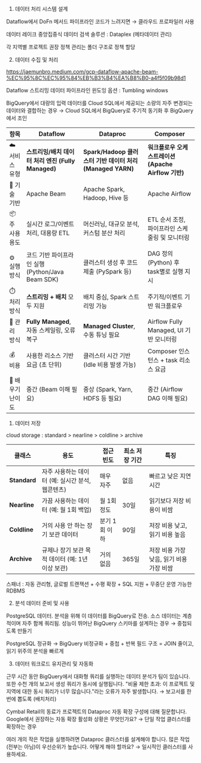 1. 데이터 처리 시스템 설계
    
Dataflow에서 DoFn 메서드 파이프라인 코드가 느려지면 → 클라우드 프로파일러 사용

데이터 레이크 중앙집중식 데이터 검색 솔루션 : Dataplex (메타데이터 관리)

각 지역별 프로젝트 권장 정책 관리는 폴더 구조로 정책 할당
    
2. 데이터 수집 및 처리
    
https://jaemunbro.medium.com/gcp-dataflow-apache-beam-%EC%95%8C%EC%95%84%EB%B3%B4%EA%B8%B0-a4f5f09b98d1

Dataflow 스트리밍 데이터 파이프라인 윈도잉 옵션 : Tumbling windows 

BigQuery에서 대량의 입력 데이터를 Cloud SQL에서 제공되는 소량의 자주 변경되는 데이터와 결합하는 경우 → Cloud SQL에서 BigQuery로 주기적 동기화 후 BigQuery에서 조인
    

| 항목 | **Dataflow** | **Dataproc** | **Composer** |
| --- | --- | --- | --- |
| ☁️ 서비스 유형 | **스트리밍/배치 데이터 처리 엔진 (Fully Managed)** | **Spark/Hadoop 클러스터 기반 데이터 처리 (Managed YARN)** | **워크플로우 오케스트레이션 (Apache Airflow 기반)** |
| 🔧 기술 기반 | Apache Beam | Apache Spark, Hadoop, Hive 등 | Apache Airflow |
| 📦 주 사용 용도 | 실시간 로그/이벤트 처리, 대용량 ETL | 머신러닝, 대규모 분석, 커스텀 분산 처리 | ETL 순서 조정, 파이프라인 스케줄링 및 모니터링 |
| ⚙️ 실행 방식 | 코드 기반 파이프라인 실행 (Python/Java Beam SDK) | 클러스터 생성 후 코드 제출 (PySpark 등) | DAG 정의(Python) 후 task별로 실행 지시 |
| ⏱️ 처리 방식 | **스트리밍 + 배치** 모두 지원 | 배치 중심, Spark 스트리밍 가능 | 주기적/이벤트 기반 워크플로우 |
| 🔄 관리 방식 | **Fully Managed**, 자동 스케일링, 오류 복구 | **Managed Cluster**, 수동 튜닝 필요 | Airflow Fully Managed, UI 기반 모니터링 |
| 💰 비용 | 사용한 리소스 기반 요금 (초 단위) | 클러스터 시간 기반 (Idle 비용 발생 가능) | Composer 인스턴스 + task 리소스 요금 |
| 🧠 배우기 난이도 | 중간 (Beam 이해 필요) | 중상 (Spark, Yarn, HDFS 등 필요) | 중간 (Airflow DAG 이해 필요) |

1. 데이터 저장
    
cloud storage : standard > nearline > coldline > archive

| 클래스 | 용도 | 접근 빈도 | 최소 저장 기간 | 특징 |
| --- | --- | --- | --- | --- |
| **Standard** | 자주 사용하는 데이터 (예: 실시간 분석, 웹콘텐츠) | 매우 자주 | 없음 | 빠르고 낮은 지연시간 |
| **Nearline** | 가끔 사용하는 데이터 (예: 월 1회 백업) | 월 1회 정도 | 30일 | 읽기보다 저장 비용이 비쌈 |
| **Coldline** | 거의 사용 안 하는 장기 보관 데이터 | 분기 1회 이하 | 90일 | 저장 비용 낮고, 읽기 비용 높음 |
| **Archive** | 규제나 장기 보관 목적 데이터 (예: 1년 이상 보관) | 거의 없음 | 365일 | 저장 비용 가장 낮음, 읽기 비용 가장 비쌈 |

스패너 : 자동 관리형, 글로벌 트랜잭션 + 수평 확장 + SQL 지원 + 무중단 운영 가능한 RDBMS
    
2. 분석 데이터 준비 및 사용
    
PostgreSQL 데이터. 분석을 위해 이 데이터를 BigQuery로 전송. 소스 데이터는 계층적이며 자주 함께 쿼리됨. 성능이 뛰어난 BigQuery 스키마를 설계하는 경우 → 중첩되도록 만들기 

PostgreSQL 정규화 → BigQuery 비정규화 + 중첩 + 반복 필드 구조
= JOIN 줄이고, 읽기 위주의 분석을 빠르게
    
3. 데이터 워크로드 유지관리 및 자동화
    
근무 시간 동안 BigQuery에서 대화형 쿼리를 실행하는 데이터 분석가 팀이 있습니다. 또한 수천 개의 보고서 생성 쿼리가 동시에 실행됩니다. "비율 제한 초과: 이 프로젝트 및 지역에 대한 동시 쿼리가 너무 많습니다."라는 오류가 자주 발생합니다. → 보고서를 한번에 뽑도록 (배치처리)

Cymbal Retail의 동료가 프로젝트의 Dataproc 자동 확장 구성에 대해 질문합니다. Google에서 권장하는 자동 확장 활성화 상황은 무엇인가요? → 단일 작업 클러스터를 확장하는 경우

여러 개의 작은 작업을 실행하려면 Dataproc 클러스터를 설계해야 합니다. 많은 작업(전부는 아님)이 우선순위가 높습니다. 어떻게 해야 할까요? → 일시적인 클러스터를 사용하세요.